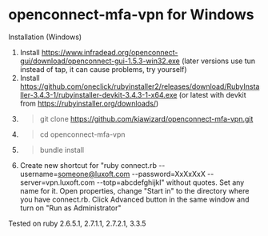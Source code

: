 # openconnect-mfa-vpn for Windows

Installation (Windows)

1) Install https://www.infradead.org/openconnect-gui/download/openconnect-gui-1.5.3-win32.exe (later versions use tun instead of tap, it can cause problems, try yourself)
2) Install https://github.com/oneclick/rubyinstaller2/releases/download/RubyInstaller-3.4.3-1/rubyinstaller-devkit-3.4.3-1-x64.exe (or latest with devkit from https://rubyinstaller.org/downloads/)
3) > git clone https://github.com/kiawizard/openconnect-mfa-vpn.git
4) > cd openconnect-mfa-vpn
5) > bundle install
6) Create new shortcut for "ruby connect.rb --username=someone@luxoft.com --password=XxXxXxX --server=vpn.luxoft.com --totp=abcdefghijkl" without quotes. Set any name for it. Open properties, change "Start in" to the directory where you have connect.rb. Click Advanced button in the same window and turn on "Run as Administrator"

Tested on ruby 2.6.5.1, 2.7.1.1, 2.7.2.1, 3.3.5